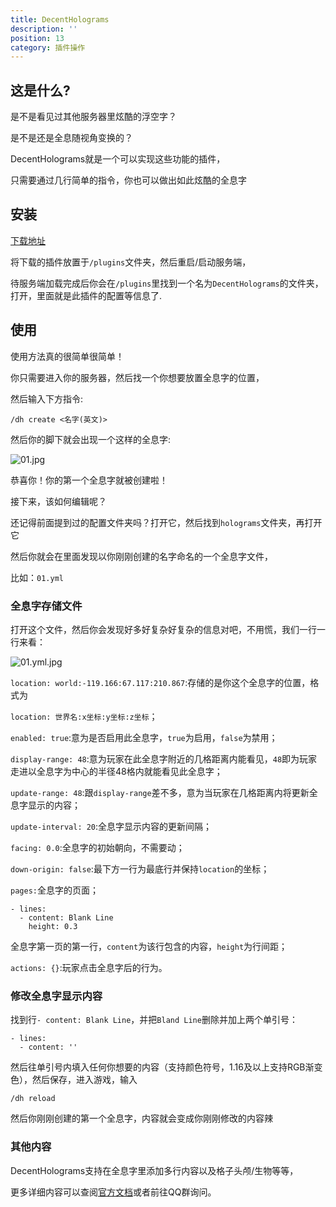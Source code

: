 ```yaml
---
title: DecentHolograms
description: ''
position: 13
category: 插件操作
---
```

## 这是什么?

是不是看见过其他服务器里炫酷的浮空字？

是不是还是全息随视角变换的？

DecentHolograms就是一个可以实现这些功能的插件，

只需要通过几行简单的指令，你也可以做出如此炫酷的全息字

## 安装

[下载地址](https://www.spigotmc.org/resources/decentholograms-1-8-1-19-papi-support-no-dependencies.96927/)

将下载的插件放置于`/plugins`文件夹，然后重启/启动服务端，

待服务端加载完成后你会在`/plugins`里找到一个名为`DecentHolograms`的文件夹，打开，里面就是此插件的配置等信息了.

## 使用

使用方法真的很简单很简单！

你只需要进入你的服务器，然后找一个你想要放置全息字的位置，

然后输入下方指令:

```
/dh create <名字(英文)>
```

然后你的脚下就会出现一个这样的全息字:

![01.jpg](https://s1.ax1x.com/2022/10/22/xgMim6.png)

恭喜你！你的第一个全息字就被创建啦！

接下来，该如何编辑呢？

还记得前面提到过的配置文件夹吗？打开它，然后找到`holograms`文件夹，再打开它

然后你就会在里面发现以你刚刚创建的名字命名的一个全息字文件，

比如：`01.yml`

### 全息字存储文件

打开这个文件，然后你会发现好多好复杂好复杂的信息对吧，不用慌，我们一行一行来看：

![01.yml.jpg](https://s1.ax1x.com/2022/10/22/xgMKXt.png)

`location: world:-119.166:67.117:210.867`:存储的是你这个全息字的位置，格式为

`location: 世界名:x坐标:y坐标:z坐标`；

`enabled: true`:意为是否启用此全息字，`true`为启用，`false`为禁用；

`display-range: 48`:意为玩家在此全息字附近的几格距离内能看见，`48`即为玩家走进以全息字为中心的半径48格内就能看见此全息字；

`update-range: 48`:跟`display-range`差不多，意为当玩家在几格距离内将更新全息字显示的内容；

`update-interval: 20`:全息字显示内容的更新间隔；

`facing: 0.0`:全息字的初始朝向，不需要动；

`down-origin: false`:最下方一行为最底行并保持`location`的坐标；

`pages:`全息字的页面；

```
- lines:
  - content: Blank Line
    height: 0.3
```

全息字第一页的第一行，`content`为该行包含的内容，`height`为行间距；

`actions: {}`:玩家点击全息字后的行为。

### 修改全息字显示内容

找到行`- content: Blank Line`，并把`Bland Line`删除并加上两个单引号：

```
- lines:
  - content: ''
```

然后往单引号内填入任何你想要的内容（支持颜色符号，1.16及以上支持RGB渐变色），然后保存，进入游戏，输入

```
/dh reload
```

然后你刚刚创建的第一个全息字，内容就会变成你刚刚修改的内容辣

### 其他内容

DecentHolograms支持在全息字里添加多行内容以及格子头颅/生物等等，

更多详细内容可以查阅[官方文档](https://wiki.decentholograms.eu)或者前往QQ群询问。